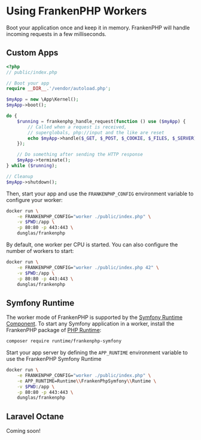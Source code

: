 # Using FrankenPHP Workers

Boot your application once and keep it in memory.
FrankenPHP will handle incoming requests in a few milliseconds.

## Custom Apps

```php
<?php
// public/index.php

// Boot your app
require __DIR__.'/vendor/autoload.php';

$myApp = new \App\Kernel();
$myApp->boot();

do {
    $running = frankenphp_handle_request(function () use ($myApp) {
        // Called when a request is received,
        // superglobals, php://input and the like are reset
        echo $myApp->handle($_GET, $_POST, $_COOKIE, $_FILES, $_SERVER);
    });

    // Do something after sending the HTTP response
    $myApp->terminate();
} while ($running);

// Cleanup
$myApp->shutdown();
```

Then, start your app and use the `FRANKENPHP_CONFIG` environment variable to configure your worker: 

```sh
docker run \
    -e FRANKENPHP_CONFIG="worker ./public/index.php" \
    -v $PWD:/app \
    -p 80:80 -p 443:443 \
    dunglas/frankenphp
```

By default, one worker per CPU is started.
You can also configure the number of workers to start:

```sh
docker run \
    -e FRANKENPHP_CONFIG="worker ./public/index.php 42" \
    -v $PWD:/app \
    -p 80:80 -p 443:443 \
    dunglas/frankenphp
```
## Symfony Runtime

The worker mode of FrankenPHP is supported by the [Symfony Runtime Component](https://symfony.com/doc/current/components/runtime.html).
To start any Symfony application in a worker, install the FrankenPHP package of [PHP Runtime](https://github.com/php-runtime/runtime):

```sh
composer require runtime/frankenphp-symfony
```

Start your app server by defining the `APP_RUNTIME` environment variable to use the FrankenPHP Symfony Runtime

```sh
docker run \
    -e FRANKENPHP_CONFIG="worker ./public/index.php" \
    -e APP_RUNTIME=Runtime\\FrankenPhpSymfony\\Runtime \
    -v $PWD:/app \
    -p 80:80 -p 443:443 \
    dunglas/frankenphp
```

## Laravel Octane

Coming soon!
